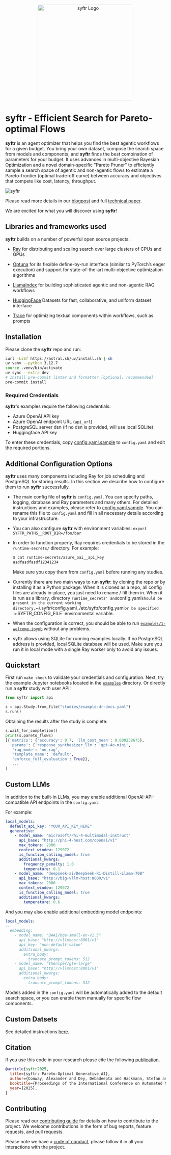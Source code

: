 <div style="text-align: center;">
  <img src="docs/syftr-logo.jpeg" alt="syftr Logo" width="300" style="border-radius: 8px;" />
</div>

# __syftr__ - Efficient Search for Pareto-optimal Flows

__syftr__ is an agent optimizer that helps you find the best agentic workflows for a given budget. You bring your own dataset, compose the search space from models and components, and __syftr__ finds the best combination of parameters for your budget. It uses advances in multi-objective Bayesian Optimization and a novel domain-specific "Pareto Pruner" to efficiently sample a search space of agentic and non-agentic flows to estimate a Pareto-frontier (optimal trade-off curve) between accuracy and objectives that compete like cost, latency, throughput.

![syftr](docs/flowgen_headliner.png)

Please read more details in our [blogpost](https://www.datarobot.com/blog/pareto-optimized-ai-workflows-syftr)
and full [technical paper](https://arxiv.org/abs/2505.20266).

We are excited for what you will discover using __syftr__!

## Libraries and frameworks used

__syftr__ builds on a number of powerful open source projects:

* [Ray](https://www.ray.io/#why-ray) for distributing and scaling search over large clusters of CPUs and GPUs

* [Optuna](https://optuna.org/) for its flexible define-by-run interface (similar to PyTorch’s eager execution) and support for state-of-the-art multi-objective optimization algorithms

* [LlamaIndex](https://www.llamaindex.ai/) for building sophisticated agentic and non-agentic RAG workflows

* [HuggingFace](https://huggingface.co/docs/datasets/en/index) Datasets for fast, collaborative, and uniform dataset interface

* [Trace](https://github.com/microsoft/Trace) for optimizing textual components within workflows, such as prompts

## Installation

Please clone the __syftr__ repo and run:

```bash
curl -LsSf https://astral.sh/uv/install.sh | sh
uv venv --python 3.12.7
source .venv/bin/activate
uv sync --extra dev
# Install pre-commit linter and formatter [optional, recommended]
pre-commit install
```

### Required Credentials

__syftr__'s examples require the following credentials:

* Azure OpenAI API key
* Azure OpenAI endpoint URL (`api_url`)
* PostgreSQL server dsn (if no dsn is provided, will use local SQLite)
* Huggingface API key

To enter these credentials, copy [config.yaml.sample](config.yaml.sample) to `config.yaml` and edit the required portions.

## Additional Configuration Options

__syftr__ uses many components including Ray for job scheduling and PostgreSQL for storing results. In this section we describe how to configure them to run __syftr__ successfully.

* The main config file of __syftr__ is `config.yaml`. You can specify paths, logging, database and Ray parameters and many others. For detailed instructions and examples, please refer to [config.yaml.sample](config.yaml.sample).
You can rename this file to `config.yaml` and fill in all necessary details according to your infrastructure.
* You can also configure __syftr__ with environment variables: `export SYFTR_PATHS__ROOT_DIR=/foo/bar`
* In order to function properly, Ray requires credentials to be stored in the `runtime-secrets/` directory.
  For example:

  ```bash
  $ cat runtime-secrets/azure_oai__api_key
  asdfasdfasdf12341234
  ```

  Make sure you copy them from `config.yaml` before running any studies.
* Currently there are two main ways to run __syftr__: by cloning the repo or by installing it as a Python package. When it is cloned as a repo, all config files are already in-place, you just need to rename / fill them in. When it is run as a library, directory `runtime_secrets' and`config.yaml` should be present in the current working directory, `~/.syftr/config.yaml`,`/etc/syftr/config.yaml` or be specified in `SYFTR_CONFIG_FILE` environmental variable.
* When the configuration is correct, you should be able to run [`examples/1-welcome.ipynb`](examples/1-welcome.ipynb) without any problems.
* syftr allows using SQLite for running examples locally. If no PostgreSQL address is provided, local SQLite database will be used. Make sure you run it in local mode with a single Ray worker only to avoid any issues.

## Quickstart

First run `make check` to validate your credentials and configuration.
Next, try the example Jupyter notebooks located in the [`examples`](/examples) directory.
Or directly run a __syftr__ study with user API:

```python
from syftr import api

s = api.Study.from_file("studies/example-dr-docs.yaml")
s.run()
```

Obtaining the results after the study is complete:

```python
s.wait_for_completion()
print(s.pareto_flows)
[{'metrics': {'accuracy': 0.7, 'llm_cost_mean': 0.000258675},
  'params': {'response_synthesizer_llm': 'gpt-4o-mini',
   'rag_mode': 'no_rag',
   'template_name': 'default',
   'enforce_full_evaluation': True}},
   ...
]
```

## Custom LLMs

In addition to the built-in LLMs, you may enable additional OpenAI-API-compatible API endpoints in the ``config.yaml``.

For example:

```yaml
local_models:
  default_api_key: "YOUR_API_KEY_HERE"
  generative:
    - model_name: "microsoft/Phi-4-multimodal-instruct"
      api_base: "http://phi-4-host.com/openai/v1"
      max_tokens: 2000
      context_window: 129072
      is_function_calling_model: true
      additional_kwargs:
        frequency_penalty: 1.0
        temperature: 0.1
    - model_name: "deepseek-ai/DeepSeek-R1-Distill-Llama-70B"
      api_base: "http://big-vllm-host:8000/v1"
      max_tokens: 2000
      context_window: 129072
      is_function_calling_model: true
      additional_kwargs:
        temperature: 0.6
```

And you may also enable additional embedding model endpoints:

```yaml
local_models:
...
  embedding:
    - model_name: "BAAI/bge-small-en-v1.5"
      api_base: "http://vllmhost:8001/v1"
      api_key: "non-default-value"
      additional_kwargs:
        extra_body:
          truncate_prompt_tokens: 512
    - model_name: "thenlper/gte-large"
      api_base: "http://vllmhost:8001/v1"
      additional_kwargs:
        extra_body:
          truncate_prompt_tokens: 512
```

Models added in the ``config.yaml`` will be automatically added to the default search space, or you can enable them manually for specific flow components.

## Custom Datsets

See detailed instructions [here](docs/datasets.md).

## Citation

If you use this code in your research please cite the following [publication](https://arxiv.org/abs/2505.20266).

```bibtex
@article{syftr2025,
  title={syftr: Pareto-Optimal Generative AI},
  author={Conway, Alexander and Dey, Debadeepta and Hackmann, Stefan and Hausknecht, Matthew and Schmidt, Michael and Steadman, Mark and Volynets, Nick},
  booktitle={Proceedings of the International Conference on Automated Machine Learning (AutoML)},
  year={2025},
}
```

## Contributing

Please read our [contributing guide](/CONTRIBUTING) for details on how to contribute to the project. We welcome contributions in the form of bug reports, feature requests, and pull requests.

Please note we have a [code of conduct](/CODE_OF_CONDUCT.md), please follow it in all your interactions with the project.
